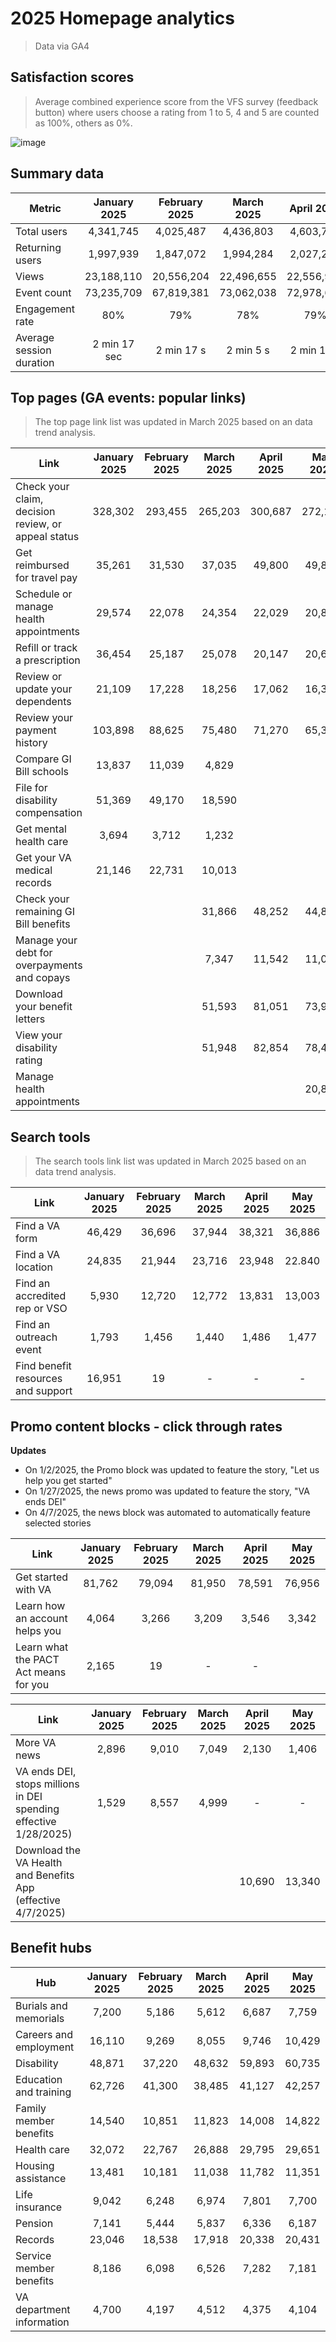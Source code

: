 # 2025 Homepage analytics
> Data via GA4 

## Satisfaction scores
> Average combined experience score from the VFS survey (feedback button) where users choose a rating from 1 to 5, 4 and 5 are counted as 100%, others as 0%.

![image](https://github.com/user-attachments/assets/87c14958-b1f3-4547-b8e3-2491443d5c5a)



## Summary data

Metric | January 2025 | February 2025 | March 2025 | April 2025 | May 2025
|---|:---:|:---:|:---:|:---:|:---:|
Total users 	|	4,341,745 | 4,025,487 |  4,436,803 | 4,603,742 | 4,472,097
Returning users 	|	 	1,997,939 | 1,847,072 | 1,994,284 | 2,027,257 | 2,008,381
Views | 23,188,110 | 20,556,204 |  22,496,655 | 22,556,949 | 21,860,795
Event count  	|	73,235,709 | 67,819,381 | 73,062,038 | 72,978,698 | 73,139,620
Engagement rate	|		80% | 79% | 78% | 79% | 76% | 
Average session duration	|2 min 17 sec | 2 min 17 s |2 min 5 s |2 min 10 s |2 min 2 s |

## Top pages (GA events: popular links)
> The top page link list was updated in March 2025 based on an data trend analysis.

| Link | January 2025 |February 2025 | March 2025 | April 2025 | May 2025 
| --- |:---:|:---:|:---:|:---:|:---:|
|	Check your claim, decision review, or appeal status	|	328,302	|	293,455	|	265,203	|	 300,687 |  272,105
|	Get reimbursed for travel pay	|	35,261	|	31,530	|	37,035	|	49,800 | 49,887
|	Schedule or manage health appointments	|	29,574	|	22,078	|	24,354	|	 22,029 | 20,855
|	Refill or track a prescription	|	36,454	|	25,187	|	25,078	|	 20,147 |  20,620
|	Review or update your dependents	|	21,109	|	17,228	|	18,256	|	 17,062 | 16,326
|	Review your payment history	|	103,898	|	88,625	|	75,480	|	 71,270 | 65,358
|	Compare GI Bill schools	|	13,837	|	11,039	|	4,829	|	| | 
|	File for disability compensation	|	51,369	|	49,170	|	18,590	|	| | 
|	Get mental health care	|	3,694	|	3,712	|	1,232	|	| | 
|	Get your VA medical records	|	21,146	|	22,731	|	10,013	|	| | 
|	Check your remaining GI Bill benefits	|		|		|	31,866	|	48,252 | 44,871 |
|	Manage your debt for overpayments and copays	|		|		|	7,347	|	11,542 | 11,053
|	Download your benefit letters	|		|		|	51,593	|	81,051 | 73,935
|	View your disability rating	|		|		|	51,948	|	82,854 | 78,419
| Manage health appointments | | | | |  20,855


## Search tools 
> The search tools link list was updated in March 2025 based on an data trend analysis.

| Link | January 2025 |February 2025 | March 2025 |April 2025 | May 2025
| --- |:---:|:---:|:---:|:---:|:---:|
|	Find a VA form	|	 46,429 	 | 	 36,696 	 | 	 37,944 	| 38,321 | 36,886
|	Find a VA location	|	 24,835 	 | 	 21,944 	 | 	 23,716 	|23,948 | 22.840
|	Find an accredited rep or VSO	|	 5,930 	 | 	 12,720 	 | 	 12,772 	| 13,831 | 13,003
|	Find an outreach event	|	 1,793 	 | 	 1,456 	 | 	 1,440 	| 1,486 | 1,477 
|	Find benefit resources and support	|	 16,951 	 | 	 19 	 | 	 -   	| -| -|

## Promo content blocks - click through rates

**Updates**
- On 1/2/2025, the Promo block was updated to feature the story, "Let us help you get started"
- On 1/27/2025, the news promo was updated to feature the story, "VA ends DEI"
- On 4/7/2025, the news block was automated to automatically feature selected stories 

| Link | January 2025 |February 2025 | March 2025 |April 2025 | May 2025 |
| --- |:---:|:---:|:---:|:---:|:---:|
|	Get started with VA 	|	 81,762 	 | 	 79,094 	 | 	 81,950 	| 78,591| 76,956 | 
|	Learn how an account helps you	|	 4,064 	 | 	 3,266 	 | 	 3,209 	| 3,546 |3,342
|	Learn what the PACT Act means for you	|	 2,165 	 | 	 19 	 | 	 -   	| - | 

| Link | January 2025 |February 2025 | March 2025 | April 2025 | May 2025
| --- |:---:|:---:|:---:|:---:|:---:|
|	More VA news	|	 2,896 	 | 	 9,010 	 | 	 7,049 	| 2,130 | 1,406
|	VA ends DEI, stops millions in DEI spending effective 1/28/2025) 	|	 1,529 	 | 	 8,557 	 | 	 4,999 	| - | - | 
| Download the VA Health and Benefits App (effective 4/7/2025) | | | | 10,690 | 13,340





## Benefit hubs

| Hub | January 2025 |February 2025 | March 2025 |April 2025 | May 2025 |
| --- |:---:|:---:|:---:|:---:|:---:|
|	Burials and memorials	|	 7,200 	 | 	 5,186 	 | 	 5,612 	| 6,687 | 7,759
|	Careers and employment	|	 16,110 	 | 	 9,269 	 | 	 8,055 	|9,746 | 10,429
|	Disability	|	 48,871 	 | 	 37,220 	 | 	 48,632 	| 59,893| 60,735
|	Education and training	|	 62,726 	 | 	 41,300 	 | 	 38,485 	|41,127| 42,257
|	Family member benefits	|	 14,540 	 | 	 10,851 	 | 	 11,823 	| 14,008| 14,822
|	Health care	|	 32,072 	 | 	 22,767 	 | 	 26,888 	|29,795 | 29,651
|	Housing assistance	|	 13,481 	 | 	 10,181 	 | 	 11,038 	|11,782 | 11,351
|	Life insurance	|	 9,042 	 | 	 6,248 	 | 	 6,974 	|7,801 | 7,700
|	Pension	|	 7,141 	 | 	 5,444 	 | 	 5,837 	| 6,336| 6,187
|	Records	|	 23,046 	 | 	 18,538 	 | 	 17,918 	|20,338 | 20,431
|	Service member benefits	|	 8,186 	 | 	 6,098 	 | 	 6,526 	| 7,282| 7,181
|	VA department information	|	 4,700 	 | 	 4,197 	 | 	 4,512 	| 4,375 | 4,104


